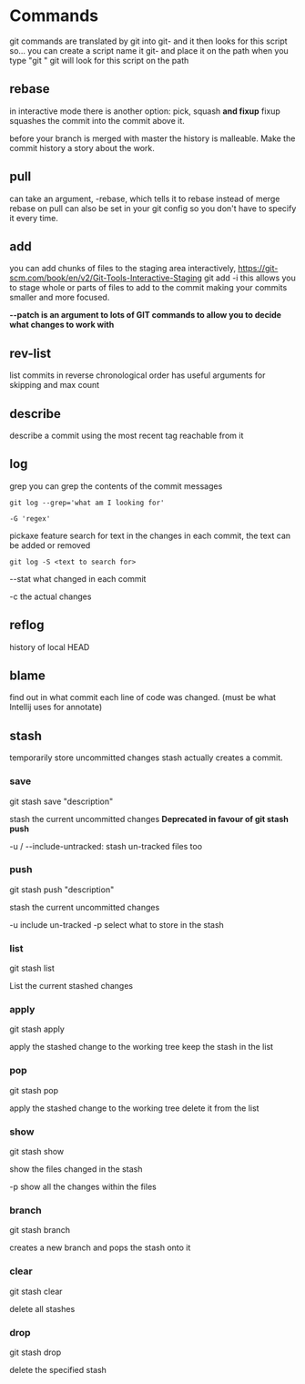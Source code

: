 # Commands

git commands are translated by git into git-<command> and it then looks for this script
so... you can create a script name it git-<command> and place it on the path
when you type "git <command>" git will look for this script on the path

## rebase
in interactive mode there is another option: pick, squash **and fixup**
fixup squashes the commit into the commit above it.

before your branch is merged with master the history is malleable.
Make the commit history a story about the work.

## pull
can take an argument, -rebase, which tells it to rebase instead of merge
rebase on pull can also be set in your git config so you don't have to specify it every time.

## add
you can add chunks of files to the staging area interactively, https://git-scm.com/book/en/v2/Git-Tools-Interactive-Staging
git add -i
	this allows you to stage whole or parts of files to add to the commit
	making your commits smaller and more focused.
	
**--patch is an argument to lots of GIT commands to allow you to decide what changes to work with**

## rev-list

list commits in reverse chronological order
has useful arguments for skipping and max count

## describe

describe a commit using the most recent tag reachable from it

## log

grep
	you can grep the contents of the commit messages

	git log --grep='what am I looking for'

	-G 'regex'

pickaxe feature
	search for text in the changes in each commit, the text can be added or removed

	git log -S <text to search for>

--stat
	what changed in each commit

-c
	the actual changes

## reflog

history of local HEAD

## blame

find out in what commit each line of code was changed.
(must be what Intellij uses for annotate)

## stash

temporarily store uncommitted changes
stash actually creates a commit.

### save

git stash save "description"

stash the current uncommitted changes
**Deprecated in favour of git stash push**

-u / --include-untracked: stash un-tracked files too

### push

git stash push "description"

stash the current uncommitted changes

-u include un-tracked
-p select what to store in the stash

### list

git stash list

List the current stashed changes

### apply

git stash apply <stash>

apply the stashed change to the working tree
keep the stash in the list

### pop

git stash pop <stash>

apply the stashed change to the working tree
delete it from the list

### show

git stash show <stash>

show the files changed in the stash

-p show all the changes within the files

### branch

git stash branch <name> <stash>

creates a new branch and pops the stash onto it

### clear

git stash clear

delete all stashes

### drop

git stash drop <stash>

delete the specified stash